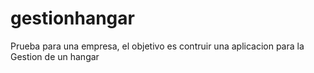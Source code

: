 # gestionhangar
Prueba para una empresa, el objetivo es contruir una aplicacion para la Gestion de un hangar 
